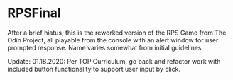 # RPSFinal
After a brief hiatus, this is the reworked version of the RPS Game from The Odin Project, all playable from the console with an alert window for user prompted response. Name varies somewhat from initial guidelines


Update: 01.18.2020: 
Per TOP Curriculum, go back and refactor work with included button functionality to support user input by click. 